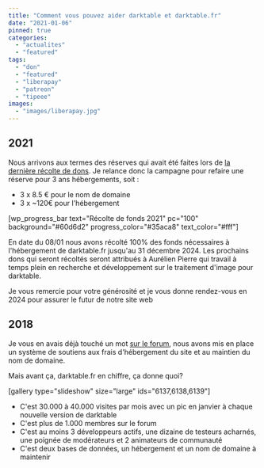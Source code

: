 ```yaml
---
title: "Comment vous pouvez aider darktable et darktable.fr"
date: "2021-01-06"
pinned: true
categories: 
  - "actualites"
  - "featured"
tags: 
  - "don"
  - "featured"
  - "liberapay"
  - "patreon"
  - "tipeee"
images:
  - "images/liberapay.jpg"
---
```


## 2021

Nous arrivons aux termes des réserves qui avait été faites lors de [la dernière récolte de dons](https://forums.darktable.fr/showthread.php?tid=3222&pid=29885#pid29885). Je relance donc la campagne pour refaire une réserve pour 3 ans hébergements, soit :

- 3 x 8.5 € pour le nom de domaine
- 3 x ~120€ pour l'hébergement

[wp_progress_bar text="Récolte de fonds 2021" pc="100" background="#60d6d2" progress_color="#35aca8" text_color="#fff"]

En date du 08/01 nous avons récolté 100% des fonds nécessaires à l'hébergement de darktable.fr jusqu'au 31 décembre 2024. Les prochains dons qui seront récoltés seront attribués à Aurélien Pierre qui travail à temps plein en recherche et développement sur le traitement d'image pour darktable.

Je vous remercie pour votre générosité et je vous donne rendez-vous en 2024 pour assurer le futur de notre site web

## 2018

Je vous en avais déjà touché un mot [sur le forum](https://darktable.fr/forum/showthread.php?tid=2912), nous avons mis en place un système de soutiens aux frais d'hébergement du site et au maintien du nom de domaine.

Mais avant ça, darktable.fr en chiffre, ça donne quoi?

[gallery type="slideshow" size="large" ids="6137,6138,6139"]

- C'est 30.000 à 40.000 visites par mois avec un pic en janvier à chaque nouvelle version de darktable
- C'est plus de 1.000 membres sur le forum
- C'est au moins 3 développeurs actifs, une dizaine de testeurs acharnés, une poignée de modérateurs et 2 animateurs de communauté
- C'est deux bases de données, un hébergement et un nom de domaine à maintenir
